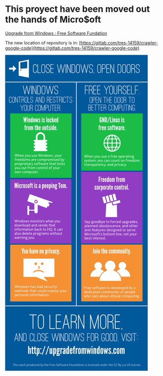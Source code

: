 # This proyect have been moved out the hands of Micro$oft

[Upgrade from Windows : Free Software Fundation](https://www.fsf.org/windows)

The new location of repository is in: [https://gitlab.com/tres-14159/crawler-google-code](https://gitlab.com/tres-14159/crawler-google-code)


![](https://github.com/mdtrooper/crawler-google-code/blob/master/win_infographic_final.png)
